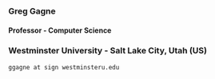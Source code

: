 ### Greg Gagne
#### Professor - Computer Science
### Westminster University - Salt Lake City, Utah (US)

`ggagne at sign westminsteru.edu`
